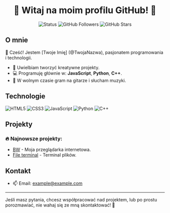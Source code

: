 <h1 align="center">🌟 Witaj na moim profilu GitHub! 🌟</h1>

<p align="center">
  <img src="https://img.shields.io/badge/Status-Active-brightgreen" alt="Status">
  <img src="https://img.shields.io/github/followers/twojanazwa?style=social" alt="GitHub Followers">
  <img src="https://img.shields.io/github/stars/twojanazwa?style=social" alt="GitHub Stars">
</p>

## O mnie

👋 Cześć! Jestem [Twoje Imię] (@TwojaNazwa), pasjonatem programowania i technologii.

- 🎨 Uwielbiam tworzyć kreatywne projekty.
- 💻 Programuję głównie w: **JavaScript**, **Python**, **C++**.
- 🎵 W wolnym czasie gram na gitarze i słucham muzyki.

## Technologie

![HTML5](https://img.shields.io/badge/-HTML5-E34F26?style=flat-square&logo=html5&logoColor=white)
![CSS3](https://img.shields.io/badge/-CSS3-1572B6?style=flat-square&logo=css3)
![JavaScript](https://img.shields.io/badge/-JavaScript-F7DF1E?style=flat-square&logo=javascript&logoColor=black)
![Python](https://img.shields.io/badge/-Python-3776AB?style=flat-square&logo=python&logoColor=white)
![C++](https://img.shields.io/badge/-C++-00599C?style=flat-square&logo=c%2B%2B&logoColor=white)

## Projekty

### 🔥 Najnowsze projekty:
- [BW]([https://github.com/twojanazwa/projekt1](https://github.com/Z1emniakPL/bw.pl)) - Moja przeglądarka internetowa.
- [File terminal](https://github.com/Z1emniakPL/file-terminal) - Terminal plików.

## Kontakt

- 📫 Email: example@example.com

---

Jeśli masz pytania, chcesz współpracować nad projektem, lub po prostu porozmawiać, nie wahaj się ze mną skontaktować! 🎉
